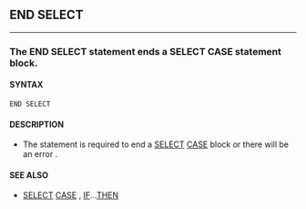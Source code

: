 ## END SELECT
---

### The END SELECT statement ends a SELECT CASE statement block.

#### SYNTAX

`END SELECT`

#### DESCRIPTION
* The statement is required to end a [SELECT](./SELECT.md) [CASE](./CASE.md) block or there will be an error .


#### SEE ALSO
* [SELECT](./SELECT.md) [CASE](./CASE.md) , [IF](./IF.md)...[THEN](./THEN.md)
